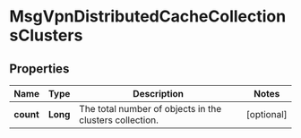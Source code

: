 
# MsgVpnDistributedCacheCollectionsClusters

## Properties
Name | Type | Description | Notes
------------ | ------------- | ------------- | -------------
**count** | **Long** | The total number of objects in the clusters collection. |  [optional]



